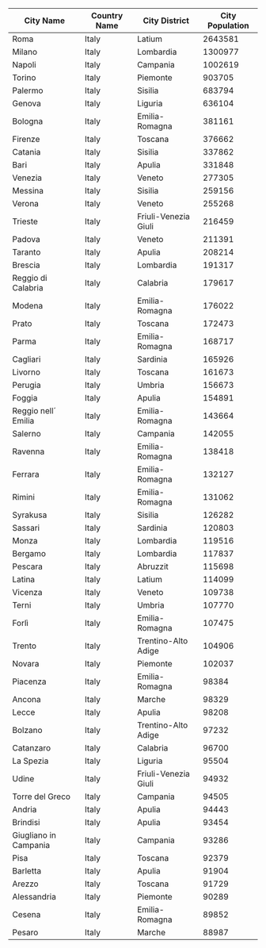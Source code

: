 | City Name | Country Name | City District | City Population |
| --------- | ------------ | ------------- | --------------- |
| Roma | Italy | Latium | 2643581 |
| Milano | Italy | Lombardia | 1300977 |
| Napoli | Italy | Campania | 1002619 |
| Torino | Italy | Piemonte | 903705 |
| Palermo | Italy | Sisilia | 683794 |
| Genova | Italy | Liguria | 636104 |
| Bologna | Italy | Emilia-Romagna | 381161 |
| Firenze | Italy | Toscana | 376662 |
| Catania | Italy | Sisilia | 337862 |
| Bari | Italy | Apulia | 331848 |
| Venezia | Italy | Veneto | 277305 |
| Messina | Italy | Sisilia | 259156 |
| Verona | Italy | Veneto | 255268 |
| Trieste | Italy | Friuli-Venezia Giuli | 216459 |
| Padova | Italy | Veneto | 211391 |
| Taranto | Italy | Apulia | 208214 |
| Brescia | Italy | Lombardia | 191317 |
| Reggio di Calabria | Italy | Calabria | 179617 |
| Modena | Italy | Emilia-Romagna | 176022 |
| Prato | Italy | Toscana | 172473 |
| Parma | Italy | Emilia-Romagna | 168717 |
| Cagliari | Italy | Sardinia | 165926 |
| Livorno | Italy | Toscana | 161673 |
| Perugia | Italy | Umbria | 156673 |
| Foggia | Italy | Apulia | 154891 |
| Reggio nell´ Emilia | Italy | Emilia-Romagna | 143664 |
| Salerno | Italy | Campania | 142055 |
| Ravenna | Italy | Emilia-Romagna | 138418 |
| Ferrara | Italy | Emilia-Romagna | 132127 |
| Rimini | Italy | Emilia-Romagna | 131062 |
| Syrakusa | Italy | Sisilia | 126282 |
| Sassari | Italy | Sardinia | 120803 |
| Monza | Italy | Lombardia | 119516 |
| Bergamo | Italy | Lombardia | 117837 |
| Pescara | Italy | Abruzzit | 115698 |
| Latina | Italy | Latium | 114099 |
| Vicenza | Italy | Veneto | 109738 |
| Terni | Italy | Umbria | 107770 |
| Forlì | Italy | Emilia-Romagna | 107475 |
| Trento | Italy | Trentino-Alto Adige | 104906 |
| Novara | Italy | Piemonte | 102037 |
| Piacenza | Italy | Emilia-Romagna | 98384 |
| Ancona | Italy | Marche | 98329 |
| Lecce | Italy | Apulia | 98208 |
| Bolzano | Italy | Trentino-Alto Adige | 97232 |
| Catanzaro | Italy | Calabria | 96700 |
| La Spezia | Italy | Liguria | 95504 |
| Udine | Italy | Friuli-Venezia Giuli | 94932 |
| Torre del Greco | Italy | Campania | 94505 |
| Andria | Italy | Apulia | 94443 |
| Brindisi | Italy | Apulia | 93454 |
| Giugliano in Campania | Italy | Campania | 93286 |
| Pisa | Italy | Toscana | 92379 |
| Barletta | Italy | Apulia | 91904 |
| Arezzo | Italy | Toscana | 91729 |
| Alessandria | Italy | Piemonte | 90289 |
| Cesena | Italy | Emilia-Romagna | 89852 |
| Pesaro | Italy | Marche | 88987 |
